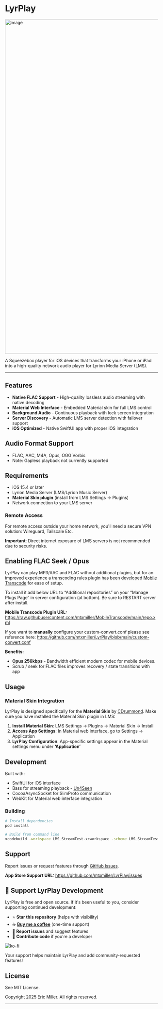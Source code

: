# LyrPlay

<img width="2880" height="1100" alt="image" src="https://github.com/user-attachments/assets/eb77fa7f-3e40-4d72-af53-4840fa07e22b" />



A Squeezebox player for iOS devices that transforms your iPhone or iPad into a high-quality network audio player for Lyrion Media Server (LMS).

---

## Features

- **Native FLAC Support** - High-quality lossless audio streaming with native decoding
- **Material Web Interface** - Embedded Material skin for full LMS control
- **Background Audio** - Continuous playback with lock screen integration
- **Server Discovery** - Automatic LMS server detection with failover support
- **iOS Optimized** - Native SwiftUI app with proper iOS integration

## Audio Format Support

- FLAC, AAC, M4A, Opus, OGG Vorbis
- Note: Gapless playback not currently supported

## Requirements

- iOS 15.4 or later
- Lyrion Media Server (LMS/Lyrion Music Server)
- **Material Skin plugin** (install from LMS Settings → Plugins)
- Network connection to your LMS server

### Remote Access

For remote access outside your home network, you'll need a secure VPN solution: Wireguard, Tailscale Etc. 

**Important**: Direct internet exposure of LMS servers is not recommended due to security risks. 

## Enabling FLAC Seek / Opus

LyrPlay can play MP3/AAC and FLAC without additional plugins, but for an improved experience a transcoding rules plugin has been developed [Mobile Transcode](https://github.com/mtxmiller/MobileTranscode) for ease of setup.  

To install it add below URL to “Additional repositories” on your “Manage Plugs Page” in server configuration (at bottom).  Be sure to RESTART server after install. 

**Mobile Transcode Plugin URL:** https://raw.githubusercontent.com/mtxmiller/MobileTranscode/main/repo.xml

If you want to **manually** configure your custom-convert.conf please see reference here: https://github.com/mtxmiller/LyrPlay/blob/main/custom-convert.conf

**Benefits:**
- **Opus 256kbps** - Bandwidth efficient modern codec for mobile devices.
- Scrub / seek for FLAC files improves recovery / state transitions with app

## Usage

### Material Skin Integration

LyrPlay is designed specifically for the **Material Skin** by [CDrummond](https://github.com/CDrummond/lms-material). Make sure you have installed the Material Skin plugin in LMS:

1. **Install Material Skin**: LMS Settings → Plugins → Material Skin → Install
2. **Access App Settings**: In Material web interface, go to Settings → Application
3. **LyrPlay Configuration**: App-specific settings appear in the Material settings menu under **‘Application’**

## Development

Built with:
- SwiftUI for iOS interface
- Bass for streaming playback - [Un4Seen](https://www.un4seen.com)
- CocoaAsyncSocket for SlimProto communication
- WebKit for Material web interface integration

### Building

```bash
# Install dependencies
pod install

# Build from command line
xcodebuild -workspace LMS_StreamTest.xcworkspace -scheme LMS_StreamTest -configuration Debug build
```

## Support

Report issues or request features through [GitHub Issues](https://github.com/mtxmiller/LyrPlay/issues).

**App Store Support URL:** https://github.com/mtxmiller/LyrPlay/issues

## 💖 Support LyrPlay Development

LyrPlay is free and open source. If it's been useful to you, consider supporting continued development:

- ⭐ **Star this repository** (helps with visibility)
- ☕ **[Buy me a coffee](https://ko-fi.com/mtxmiller)** (one-time support)
- 🐛 **Report issues** and suggest features
- 🤝 **Contribute code** if you're a developer

[![ko-fi](https://ko-fi.com/img/githubbutton_sm.svg)](https://ko-fi.com/mtxmiller)

Your support helps maintain LyrPlay and add community-requested features!

## License

See MIT License. 

Copyright 2025 Eric Miller. All rights reserved.

---
